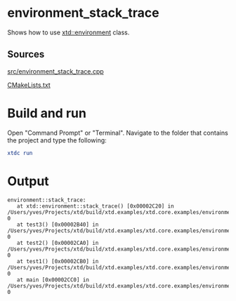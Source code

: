 # environment_stack_trace

Shows how to use [xtd::environment](../../../../src/xtd.core/include/xtd/environment.h) class.

## Sources

[src/environment_stack_trace.cpp](src/environment_stack_trace.cpp)

[CMakeLists.txt](CMakeLists.txt)

# Build and run

Open "Command Prompt" or "Terminal". Navigate to the folder that contains the project and type the following:

```cmake
xtdc run
```

# Output

```
environment::stack_trace:
   at xtd::environment::stack_trace() [0x00002C20] in /Users/yves/Projects/xtd/build/xtd.examples/xtd.core.examples/environment/environment_stack_trace/Debug/environment_stack_trace:line 0
   at test3() [0x00002B40] in /Users/yves/Projects/xtd/build/xtd.examples/xtd.core.examples/environment/environment_stack_trace/Debug/environment_stack_trace:line 0
   at test2() [0x00002CA0] in /Users/yves/Projects/xtd/build/xtd.examples/xtd.core.examples/environment/environment_stack_trace/Debug/environment_stack_trace:line 0
   at test1() [0x00002CB0] in /Users/yves/Projects/xtd/build/xtd.examples/xtd.core.examples/environment/environment_stack_trace/Debug/environment_stack_trace:line 0
   at main [0x00002CC0] in /Users/yves/Projects/xtd/build/xtd.examples/xtd.core.examples/environment/environment_stack_trace/Debug/environment_stack_trace:line 0
```
